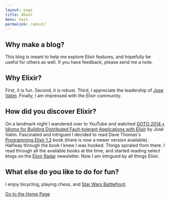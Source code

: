 ```yaml
---
layout: page
title: About
menu: main
permalink: /about/
---
```


## Why make a blog?

This blog is meant to help me explore Elixir features, and hopefully be
useful for others as well.  If you have feedback, please send me a note.

## Why Elixir?  

First, it is fun.  Second, it is robust.  Third, I appreciate the leadership
of [Jose Valim](http://github.com/josevalim).  Finally, I am impressed with the Elixir community.

## How did you discover Elixir?

On a landmark night I wandered over to YouTube and watched [GOTO 2014 • Idioms for Building Distributed Fault-tolerant Applications with Elixir](https://www.youtube.com/watch?v=B4rOG9Bc65Q) by José Valim.
Fascinated and intrigued I decided to read Dave Thomas's
[Programming Elixir 1.3](https://www.amazon.com/Programming-Elixir-1-3-Functional-Concurrent/dp/168050200X/) book (there is now a newer version available).  Halfway through the book I knew I was hooked.  Things spiraled from there.  I read through all the available
books at the time, and started reading select blogs on the [Elixir Radar](http://plataformatec.com.br/elixir-radar/weekly-newsletter) newsletter.
Now I am intrigued by all things Elixir.



## What else do you like to do for fun?

I enjoy bicycling, playing chess, and [Star Wars Battlefront](http://starwars.ea.com/starwars/battlefront).


[Go to the Home Page](./)
